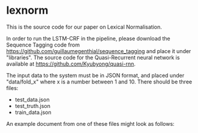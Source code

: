 # lexnorm

This is the source code for our paper on Lexical Normalisation.

In order to run the LSTM-CRF in the pipeline, please download the Sequence Tagging code from https://github.com/guillaumegenthial/sequence_tagging and place it under "libraries". The source code for the Quasi-Recurrent neural network is available at https://github.com/Kyubyong/quasi-rnn.

The input data to the system must be in JSON format, and placed under "data/fold_x" where x is a number between 1 and 10. There should be three files:

- test_data.json
- test_truth.json
- train_data.json

An example document from one of these files might look as follows:

```{"tid": 1, "index": 1, "input": ["person", "triped", "over"], "output": ["person", "tripped", "over"]}
   
   
